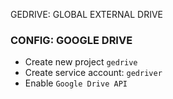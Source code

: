 GEDRIVE: GLOBAL EXTERNAL DRIVE

### CONFIG: GOOGLE DRIVE
- Create new project ```gedrive```
- Create service account: ```gedriver```
- Enable ```Google Drive API```

